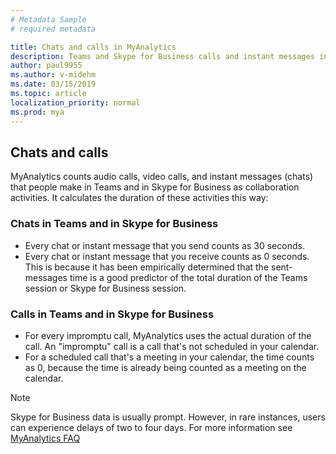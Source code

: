 ```yaml
---
# Metadata Sample
# required metadata

title: Chats and calls in MyAnalytics
description: Teams and Skype for Business calls and instant messages in MyAnalytics
author: paul9955
ms.author: v-midehm
ms.date: 03/15/2019
ms.topic: article
localization_priority: normal 
ms.prod: mya
---
```


## Chats and calls

MyAnalytics counts audio calls, video calls, and instant messages (chats) that people make in Teams and in Skype for Business as collaboration activities. It calculates the duration of these activities this way:

### Chats in Teams and in Skype for Business

 * Every chat or instant message that you send counts as 30 seconds.
 * Every chat or instant message that you receive counts as 0 seconds. This is because it has been empirically determined that the sent-messages time is a good predictor of the total duration of the Teams session or Skype for Business session.

### Calls in Teams and in Skype for Business

 * For every impromptu call, MyAnalytics uses the actual duration of the call. An "impromptu" call is a call that's not scheduled in your calendar.
 * For a scheduled call that's a meeting in your calendar, the time counts as 0, because the time is already being counted as a meeting on the calendar.

  >[!Note]
  > Skype for Business data is usually prompt. However, in rare instances, users can experience delays of two to four days. For more information see [MyAnalytics FAQ](../../Overview/MyA-faq.md)